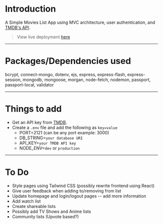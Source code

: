 # Introduction

A Simple Movies List App using MVC architecture, user authentication, and [TMDB's API](https://www.themoviedb.org/).

> View live deployment [here](https://movie-pass-production.up.railway.app/)

---

# Packages/Dependencies used

bcrypt, connect-mongo, dotenv, ejs, express, express-flash, express-session, mongodb, mongoose, morgan, node-fetch, nodemon, passport, passport-local, validator

---

# Things to add

- Get an API key from [TMDB](https://www.themoviedb.org/).
- Create a `.env` file and add the following as `key=value`
  - PORT=2121 (can be any port example: 3000)
  - DB_STRING=`your database URI`
  - API_KEY=`your TMDB API key`
  - NODE_ENV=`dev` or `production`

---

# To Do

- Style pages using Tailwind CSS (possibly rewrite frontend using React)
- Give user feedback when adding to/removing from list
- Update homepage and login/logout pages -- add more information
- Add watch list
- Create shareable lists
- Possibly add TV Shows and Anime lists
- Community lists (Upvote based?)
